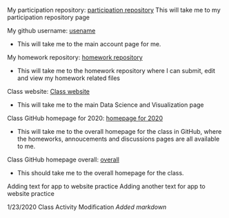 
My participation repository: [participation repository](https://github.com/Gmackay3/DataSci-participation/)
This will take me to my participation repository page

My github username: [usename](https://github.com/Gmackay3)

  * This will take me to the main account page for me.

My homework repository: [homework repository](https://github.com/USF-Psych-DataSci-2020/DataSci-hw-Gmackay3)

  * This will take me to the homework repository where I can submit, edit and view my homework related files

Class website: [Class website](https://wiernik-datasci.netlify.com/)

  * This will take me to the main Data Science and Visualization page

Class GitHub homepage for 2020: [homepage for 2020](https://github.com/USF-Psych-DataSci-2020)

  * This will take me to the overall homepage for the class in GitHub, where the homeworks, annoucements and discussions pages are all available to me. 

Class GitHub homepage overall: [overall](https://github.com/USF-Psych-DataSci)

  * This should take me to the overall homepage for the class.

Adding text for app to website practice
Adding another text for app to website practice

1/23/2020 Class Activity Modification
_Added markdown_
